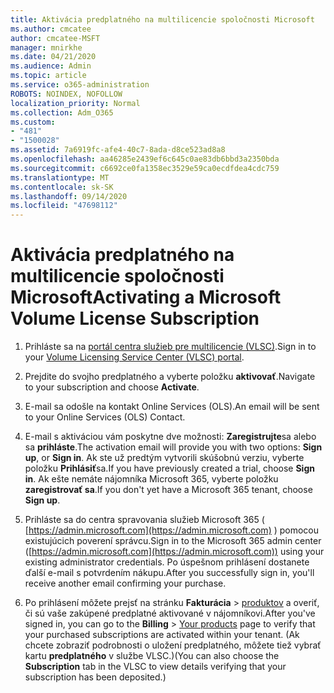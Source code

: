```yaml
---
title: Aktivácia predplatného na multilicencie spoločnosti Microsoft
ms.author: cmcatee
author: cmcatee-MSFT
manager: mnirkhe
ms.date: 04/21/2020
ms.audience: Admin
ms.topic: article
ms.service: o365-administration
ROBOTS: NOINDEX, NOFOLLOW
localization_priority: Normal
ms.collection: Adm_O365
ms.custom:
- "481"
- "1500028"
ms.assetid: 7a6919fc-afe4-40c7-8ada-d8ce523ad8a8
ms.openlocfilehash: aa46285e2439ef6c645c0ae83db6bbd3a2350bda
ms.sourcegitcommit: c6692ce0fa1358ec3529e59ca0ecdfdea4cdc759
ms.translationtype: MT
ms.contentlocale: sk-SK
ms.lasthandoff: 09/14/2020
ms.locfileid: "47698112"
---
```

# <a name="activating-a-microsoft-volume-license-subscription"></a><span data-ttu-id="2fdc0-102">Aktivácia predplatného na multilicencie spoločnosti Microsoft</span><span class="sxs-lookup"><span data-stu-id="2fdc0-102">Activating a Microsoft Volume License Subscription</span></span>

1. <span data-ttu-id="2fdc0-103">Prihláste sa na [portál centra služieb pre multilicencie (VLSC)](https://go.microsoft.com/fwlink/p/?LinkId=329762).</span><span class="sxs-lookup"><span data-stu-id="2fdc0-103">Sign in to your [Volume Licensing Service Center (VLSC) portal](https://go.microsoft.com/fwlink/p/?LinkId=329762).</span></span>

2. <span data-ttu-id="2fdc0-104">Prejdite do svojho predplatného a vyberte položku **aktivovať**.</span><span class="sxs-lookup"><span data-stu-id="2fdc0-104">Navigate to your subscription and choose **Activate**.</span></span>

3. <span data-ttu-id="2fdc0-105">E-mail sa odošle na kontakt Online Services (OLS).</span><span class="sxs-lookup"><span data-stu-id="2fdc0-105">An email will be sent to your Online Services (OLS) Contact.</span></span>

4. <span data-ttu-id="2fdc0-106">E-mail s aktiváciou vám poskytne dve možnosti: **Zaregistrujte**sa alebo sa **prihláste**.</span><span class="sxs-lookup"><span data-stu-id="2fdc0-106">The activation email will provide you with two options: **Sign up**, or **Sign in**.</span></span> <span data-ttu-id="2fdc0-107">Ak ste už predtým vytvorili skúšobnú verziu, vyberte položku **Prihlásiť**sa.</span><span class="sxs-lookup"><span data-stu-id="2fdc0-107">If you have previously created a trial, choose **Sign in**.</span></span> <span data-ttu-id="2fdc0-108">Ak ešte nemáte nájomníka Microsoft 365, vyberte položku **zaregistrovať sa**.</span><span class="sxs-lookup"><span data-stu-id="2fdc0-108">If you don't yet have a Microsoft 365 tenant, choose **Sign up**.</span></span>

5. <span data-ttu-id="2fdc0-109">Prihláste sa do centra spravovania služieb Microsoft 365 ( [https://admin.microsoft.com](https://admin.microsoft.com) ) pomocou existujúcich poverení správcu.</span><span class="sxs-lookup"><span data-stu-id="2fdc0-109">Sign in to the Microsoft 365 admin center ([https://admin.microsoft.com](https://admin.microsoft.com)) using your existing administrator credentials.</span></span> <span data-ttu-id="2fdc0-110">Po úspešnom prihlásení dostanete ďalší e-mail s potvrdením nákupu.</span><span class="sxs-lookup"><span data-stu-id="2fdc0-110">After you successfully sign in, you'll receive another email confirming your purchase.</span></span>

6. <span data-ttu-id="2fdc0-111">Po prihlásení môžete prejsť na stránku **Fakturácia** \> [produktov](https://go.microsoft.com/fwlink/p/?linkid=842054) a overiť, či sú vaše zakúpené predplatné aktivované v nájomníkovi.</span><span class="sxs-lookup"><span data-stu-id="2fdc0-111">After you've signed in, you can go to the **Billing** \> [Your products](https://go.microsoft.com/fwlink/p/?linkid=842054) page to verify that your purchased subscriptions are activated within your tenant.</span></span> <span data-ttu-id="2fdc0-112">(Ak chcete zobraziť podrobnosti o uložení predplatného, môžete tiež vybrať kartu **predplatného** v službe VLSC.)</span><span class="sxs-lookup"><span data-stu-id="2fdc0-112">(You can also choose the **Subscription** tab in the VLSC to view details verifying that your subscription has been deposited.)</span></span>
